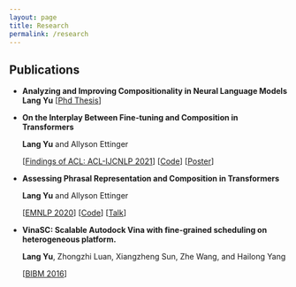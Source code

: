 ```yaml
---
layout: page
title: Research
permalink: /research
---
```


## Publications

- **Analyzing and Improving Compositionality in Neural Language Models**
   **Lang Yu**
   [[Phd Thesis](https://knowledge.uchicago.edu/record/3009)]

- **On the Interplay Between Fine-tuning and Composition in Transformers**

   **Lang Yu** and Allyson Ettinger

   [[Findings of ACL: ACL-IJCNLP 2021](https://arxiv.org/pdf/2105.14668.pdf)] [[Code](https://github.com/yulang/fine-tuning-and-composition-in-transformers)] [[Poster](files/acl_poster.pdf)]

- **Assessing Phrasal Representation and Composition in Transformers**

   **Lang Yu** and Allyson Ettinger

   [[EMNLP 2020](https://www.aclweb.org/anthology/2020.emnlp-main.397.pdf)] [[Code](https://github.com/yulang/phrasal-composition-in-transformers)] [[Talk](https://slideslive.com/38939299/assessing-phrasal-representation-and-composition-in-transformers)]


- **VinaSC: Scalable Autodock Vina with fine-grained scheduling on heterogeneous platform.**

   **Lang Yu**, Zhongzhi Luan, Xiangzheng Sun, Zhe Wang, and Hailong Yang

   [[BIBM 2016](https://ieeexplore.ieee.org/document/7822624)]
